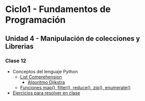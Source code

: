 # Ciclo1 - Fundamentos de Programación

## Unidad 4 - Manipulación de colecciones y Librerias

### Clase 12
* Conceptos del lenguaje Python
  * [List Comprehension](list_comprehension.py)
    * [Algoritmo Dijkstra](dijkstra.py)
  * [Funciones map(), filter(), reduce(), zip(), enumerate()](funciones.py)
* [Ejercicios para resolver en clase](ejercicios.md)